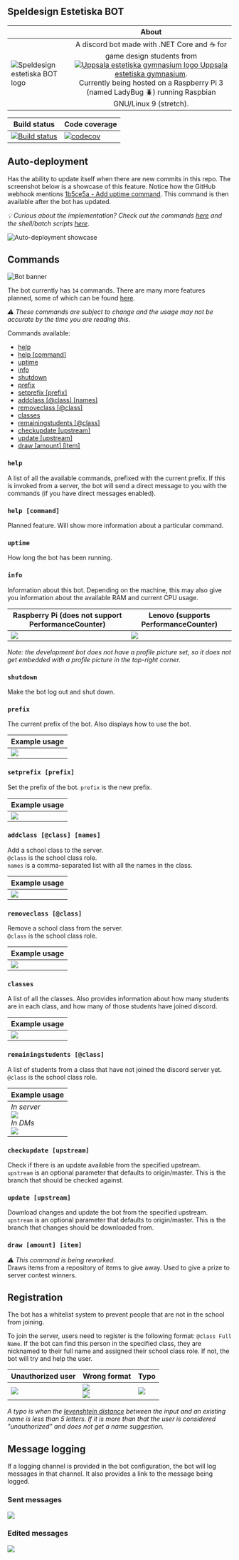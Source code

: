 Speldesign Estetiska BOT
-----------------------------
|  | About  |
| ---- | :----: |
| ![Speldesign estetiska BOT logo](https://images-ext-1.discordapp.net/external/_vHG8tWTHiVQWEugTxxvcR1BY-370reLXVgFw8CX9Mg/%3Fsize%3D64/https/cdn.discordapp.com/avatars/473916590732214272/39b2494dd3b7bcf578ccdc41284ee2f9.png) | A discord bot made with .NET Core and :coffee: for game design students from [![Uppsala estetiska gymnasium logo](https://i.imgur.com/ZrpBl85.png "Uppsala kommun") Uppsala estetiska gymnasium](https://estetiska.uppsala.se/blielev/speldesign/).<br>Currently being hosted on a Raspberry Pi 3 (named LadyBug :beetle:) running Raspbian GNU/Linux 9 (stretch). |

| Build status | Code coverage |
| ------ | -------- |
| [![Build status](https://ci.appveyor.com/api/projects/status/7u45ojhicarcph72?svg=true)](https://ci.appveyor.com/project/LeMorrow/speldesign-estetiska-bot) | [![codecov](https://codecov.io/gh/LeMorrow/Speldesign-Estetiska-BOT/branch/master/graph/badge.svg)](https://codecov.io/gh/LeMorrow/Speldesign-Estetiska-BOT) |
## Auto-deployment
Has the ability to update itself when there are new commits in this repo. The screenshot below is a showcase of this feature. Notice how the GitHub webhook mentions [1b5ce5a - Add uptime command](https://github.com/LeMorrow/Speldesign-Estetiska-BOT/commit/1b5ce5a825f5543f152b92af4b9eadbce9cc08be). This command is then available after the bot has updated.

*:bulb: Curious about the implementation? Check out the commands [here](https://github.com/LeMorrow/Speldesign-Estetiska-BOT/blob/master/SpeldesignBotCore/Modules/UpdateCommands.cs) and the shell/batch scripts [here](https://github.com/LeMorrow/Speldesign-Estetiska-BOT/tree/master/Setup/shell)*.

![Auto-deployment showcase](https://i.imgur.com/kxgoAZF.png)

## Commands
![Bot banner](https://i.imgur.com/qSIetxq.png)

The bot currently has `14` commands. There are many more features planned, some of which can be found [here](https://github.com/LeMorrow/Speldesign-Estetiska-BOT/issues?q=is%3Aopen+is%3Aissue+label%3Aenhancement).

*:warning: These commands are subject to change and the usage may not be accurate by the time you are reading this.*

Commands available:
* [help](#help)
* [help \[command\]](#help-command)
* [uptime](#uptime)
* [info](#info)
* [shutdown](#shutdown)
* [prefix](#prefix)
* [setprefix \[prefix\]](#setprefix-prefix)
* [addclass \[@class\] \[names\]](#addclass-class-names)
* [removeclass \[@class\]](#removeclass-class)
* [classes](#classes)
* [remainingstudents \[@class\]](#remainingstudents-class)
* [checkupdate \[upstream\]](#checkupdate-upstream)
* [update \[upstream\]](#update-upstream)
* [draw \[amount\] \[item\]](#draw-amount-item)

### `help`
A list of all the available commands, prefixed with the current prefix. If this is invoked from a server, the bot will send a direct message to you with the commands (if you have direct messages enabled).

### `help [command]` 
Planned feature. Will show more information about a particular command.

### `uptime`
How long the bot has been running.

### `info`
Information about this bot. Depending on the machine, this may also give you information about the available RAM and current CPU usage.

| Raspberry Pi (does not support PerformanceCounter)  | Lenovo (supports PerformanceCounter) |
| --------------------------------------------------- | ------------------------------------ |
| ![](https://i.imgur.com/R5o2kNh.png)                | ![](https://i.imgur.com/vFYOkxM.png) |

*Note: the development bot does not have a profile picture set, so it does not get embedded with a profile picture in the top-right corner.*

### `shutdown`
Make the bot log out and shut down.

### `prefix`
The current prefix of the bot. Also displays how to use the bot.

| Example usage                        |
| ------------------------------------ |
| ![](https://i.imgur.com/du0qbWs.png) |

### `setprefix [prefix]`
Set the prefix of the bot.
`prefix` is the new prefix.

| Example usage                        |
| ------------------------------------ |
| ![](https://i.imgur.com/SPQcOi6.png) |

### `addclass [@class] [names]`
Add a school class to the server.<br>
`@class` is the school class role.<br>
`names` is a comma-separated list with all the names in the class.

| Example usage                        |
| ------------------------------------ |
| ![](https://i.imgur.com/Bdm4xWd.png) |

### `removeclass [@class]`
Remove a school class from the server.<br>
`@class` is the school class role.

| Example usage                        |
| ------------------------------------ |
| ![](https://i.imgur.com/nmbjLB5.png) |

### `classes`
A list of all the classes. Also provides information about how many students are in each class, and how many of those students have joined discord.

| Example usage                        |
| ------------------------------------ |
| ![](https://i.imgur.com/ducNepQ.png) |

### `remainingstudents [@class]`
A list of students from a class that have not joined the discord server yet.<br>
`@class` is the school class role.

| Example usage                        |
| ------------------------------------ |
| *In server*<br>![](https://i.imgur.com/Em23RUG.png)<br>*In DMs*<br>![](https://i.imgur.com/uW3tPe9.png) |

### `checkupdate [upstream]`
Check if there is an update available from the specified upstream.<br>
`upstream` is an optional parameter that defaults to origin/master. This is the branch that should be checked against.<br>

### `update [upstream]`
Download changes and update the bot from the specified upstream.<br>
`upstream` is an optional parameter that defaults to origin/master. This is the branch that changes should be downloaded from.

### `draw [amount] [item]`
*:warning: This command is being reworked.*<br>
Draws items from a repository of items to give away. Used to give a prize to server contest winners.

## Registration
The bot has a whitelist system to prevent people that are not in the school from joining.

To join the server, users need to register is the following format: `@class Full Name`. If the bot can find this person in the specified class, they are nicknamed to their full name and assigned their school class role. If not, the bot will try and help the user.

| Unauthorized user                    | Wrong format                                                                  | Typo                                             |
| ------------------------------------ | ----------------------------------------------------------------------------- | ------------------------------------------------ |
| ![](https://i.imgur.com/gl5pmSc.png) | ![](https://i.imgur.com/G2dTf6d.png)<br>![](https://i.imgur.com/VzuDFnK.png) | ![](https://i.imgur.com/g3lqguk.png) |

*A typo is when the [levenshtein distance](https://en.wikipedia.org/wiki/Levenshtein_distance) between the input and an existing name is less than 5 letters. If it is more than that the user is considered "unauthorized" and does not get a name suggestion.*

## Message logging
If a logging channel is provided in the bot configuration, the bot will log messages in that channel. It also provides a link to the message being logged.

### Sent messages
![](https://i.imgur.com/o2OxViy.png)

### Edited messages
![](https://i.imgur.com/QgsGKUd.png)
